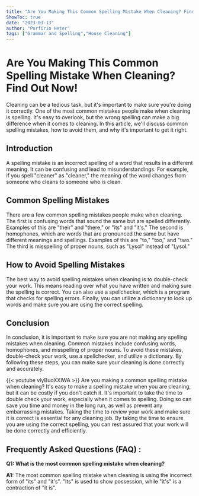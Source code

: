 ```yaml
---
title: "Are You Making This Common Spelling Mistake When Cleaning? Find Out Now!"
ShowToc: true 
date: "2023-03-13"
author: "Porfirio Heter" 
tags: ["Grammar and Spelling","House Cleaning"]
---
```

# Are You Making This Common Spelling Mistake When Cleaning? Find Out Now!

Cleaning can be a tedious task, but it's important to make sure you're doing it correctly. One of the most common mistakes people make when cleaning is spelling. It's easy to overlook, but the wrong spelling can make a big difference when it comes to cleaning. In this article, we'll discuss common spelling mistakes, how to avoid them, and why it's important to get it right.

## Introduction

A spelling mistake is an incorrect spelling of a word that results in a different meaning. It can be confusing and lead to misunderstandings. For example, if you spell "cleaner" as "cleaner," the meaning of the word changes from someone who cleans to someone who is clean.

## Common Spelling Mistakes

There are a few common spelling mistakes people make when cleaning. The first is confusing words that sound the same but are spelled differently. Examples of this are "their" and "there," or "its" and "it's." The second is homophones, which are words that are pronounced the same but have different meanings and spellings. Examples of this are "to," "too," and "two." The third is misspelling of proper nouns, such as "Lysol" instead of "Lysol."

## How to Avoid Spelling Mistakes

The best way to avoid spelling mistakes when cleaning is to double-check your work. This means reading over what you have written and making sure the spelling is correct. You can also use a spellchecker, which is a program that checks for spelling errors. Finally, you can utilize a dictionary to look up words and make sure you are using the correct spelling.

## Conclusion

In conclusion, it is important to make sure you are not making any spelling mistakes when cleaning. Common mistakes include confusing words, homophones, and misspelling of proper nouns. To avoid these mistakes, double-check your work, use a spellchecker, and utilize a dictionary. By following these steps, you can make sure your cleaning is done correctly and accurately.

{{< youtube vlyBuoXXIWA >}} 
Are you making a common spelling mistake when cleaning? It's easy to make a spelling mistake when you are cleaning, but it can be costly if you don't catch it. It's important to take the time to double check your work, especially when it comes to spelling. Doing so can save you time and money in the long run, as well as prevent any embarrassing mistakes. Taking the time to review your work and make sure it is correct is essential for any cleaning job. By taking the time to ensure you are using the correct spelling, you can rest assured that your work will be done correctly and efficiently.

## Frequently Asked Questions (FAQ) :
**Q1: What is the most common spelling mistake when cleaning?**

**A1:** The most common spelling mistake when cleaning is using the incorrect form of "its" and "it's". "Its" is used to show possession, while "it's" is a contraction of "it is".





